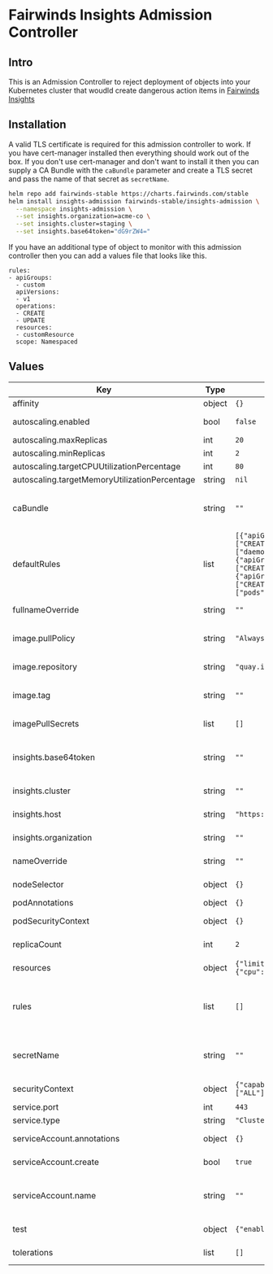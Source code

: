 # Fairwinds Insights Admission Controller

## Intro

This is an Admission Controller to reject deployment of objects into your Kubernetes cluster that woudld create dangerous action items in [Fairwinds Insights](https://insights.fairwinds.com)

## Installation

A valid TLS certificate is required for this admission controller to work. If you have cert-manager installed then everything should work out of the box. If you don't use cert-manager and don't want to install it then you can supply a CA Bundle with the `caBundle` parameter and create a TLS secret and pass the name of that secret as `secretName`.

```bash
helm repo add fairwinds-stable https://charts.fairwinds.com/stable
helm install insights-admission fairwinds-stable/insights-admission \
  --namespace insights-admission \
  --set insights.organization=acme-co \
  --set insights.cluster=staging \
  --set insights.base64token="dG9rZW4="
```

If you have an additional type of object to monitor with this admission controller then you can add a values file that looks like this.

```
rules:
- apiGroups:
  - custom
  apiVersions:
  - v1
  operations:
  - CREATE
  - UPDATE
  resources:
  - customResource
  scope: Namespaced
```

## Values

| Key | Type | Default | Description |
|-----|------|---------|-------------|
| affinity | object | `{}` | Pod affinity/anti-affinity rules |
| autoscaling.enabled | bool | `false` | Autoscale instead of a static number of pods running. |
| autoscaling.maxReplicas | int | `20` | Maximum number of pods to run. |
| autoscaling.minReplicas | int | `2` | Minimum number of pods to run. |
| autoscaling.targetCPUUtilizationPercentage | int | `80` | Target CPU to scale towards. |
| autoscaling.targetMemoryUtilizationPercentage | string | `nil` | Target memory to scale towards. |
| caBundle | string | `""` | If you are providing your own certificate then this is the Certificate Authority for that certificate |
| defaultRules | list | `[{"apiGroups":["apps"],"apiVersions":["v1","v1beta1","v1beta2"],"operations":["CREATE","UPDATE"],"resources":["daemonsets","deployments","statefulsets"],"scope":"Namespaced"},{"apiGroups":["batch"],"apiVersions":["v1","v1beta1"],"operations":["CREATE","UPDATE"],"resources":["jobs","cronjobs"],"scope":"Namespaced"},{"apiGroups":[""],"apiVersions":["v1"],"operations":["CREATE","UPDATE"],"resources":["pods","replicationcontrollers"],"scope":"Namespaced"}]` | An array of rules for commons types for the ValidatingWebhookConfiguration |
| fullnameOverride | string | `""` | Long name of the release to override. |
| image.pullPolicy | string | `"Always"` | imagePullPolicy - Highly recommended to leave this as 'Always' |
| image.repository | string | `"quay.io/fairwinds/insights-admission-controller"` | Repository for the Insights Admission Controller image |
| image.tag | string | `""` | The Insights admission controller tag to use. Defaults to the Chart's AppVersion |
| imagePullSecrets | list | `[]` | Secrets to use when pulling this image. |
| insights.base64token | string | `""` | The token for your cluster from the Cluster Settings page in Fairwinds Insights. This should already be base64 encoded. |
| insights.cluster | string | `""` | The name of your cluster from Fairwinds Insights |
| insights.host | string | `"https://insights.fairwinds.com"` | Override the hostname for Fairwinds Insights |
| insights.organization | string | `""` | The name of your Organization from Fairwinds Insights |
| nameOverride | string | `""` | Overrides the name of the release. |
| nodeSelector | object | `{}` | nodSelector to add to the controller. |
| podAnnotations | object | `{}` | Annotations to add to each pod. |
| podSecurityContext | object | `{}` | Security Context for the entire pod. |
| replicaCount | int | `2` | The number of pods to run for the admission contrller. |
| resources | object | `{"limits":{"cpu":1,"memory":"2Gi"},"requests":{"cpu":"100m","memory":"128Mi"}}` | A resources block for the controller. |
| rules | list | `[]` | An array of additional for the ValidatingWebhookConfiguration. Each requires a set of apiGroups, apiVersions, operations, resources, and a scope. |
| secretName | string | `""` | If you are providing your own certificate then this is the name of the secret holding the certificate. |
| securityContext | object | `{"capabilities":{"drop":["ALL"]},"readOnlyRootFilesystem":true,"runAsNonRoot":true,"runAsUser":15000}` | Security Context for the container. |
| service.port | int | `443` | Port to use for the service. |
| service.type | string | `"ClusterIP"` | Type of service to create. |
| serviceAccount.annotations | object | `{}` | Annotations to add to the service account |
| serviceAccount.create | bool | `true` | Specifies whether a service account should be created |
| serviceAccount.name | string | `""` | The name of the service account to use. If not set and create is true, a name is generated using the fullname template |
| test | object | `{"enabled":false,"image":{"repository":"python","tag":"3.8-alpine"}}` | Used for chart CI only - deploys a test deployment |
| tolerations | list | `[]` | Toleratations to add to the controller. |
